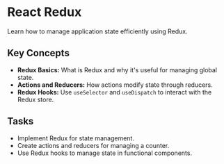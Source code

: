 # React Redux

Learn how to manage application state efficiently using Redux.

## Key Concepts
- **Redux Basics:** What is Redux and why it's useful for managing global state.
- **Actions and Reducers:** How actions modify state through reducers.
- **Redux Hooks:** Use `useSelector` and `useDispatch` to interact with the Redux store.

## Tasks
- Implement Redux for state management.
- Create actions and reducers for managing a counter.
- Use Redux hooks to manage state in functional components.
